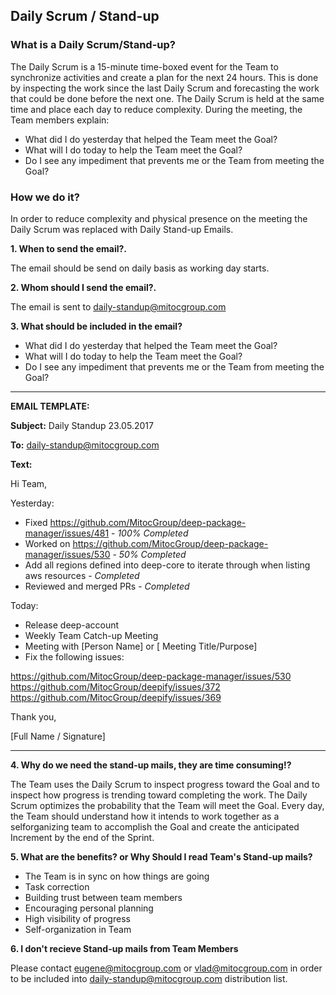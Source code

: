 **Daily Scrum / Stand-up**
---------------------------

### **What is a Daily Scrum/Stand-up?**

The Daily Scrum is a 15-minute time-boxed event for the Team to synchronize
activities and create a plan for the next 24 hours. This is done by inspecting the work since the
last Daily Scrum and forecasting the work that could be done before the next one. The Daily
Scrum is held at the same time and place each day to reduce complexity. During the meeting,
the Team members explain:
- What did I do yesterday that helped the Team meet the Goal?
- What will I do today to help the  Team meet the Goal?
- Do I see any impediment that prevents me or the Team from meeting the Goal?

### **How we do it?**

In order to reduce complexity and physical presence on the meeting the Daily Scrum was replaced with Daily Stand-up Emails.

**1. When to send the email?.** 

The email should be send on daily basis as working day starts.

**2. Whom should I send the email?.** 

The email is sent to daily-standup@mitocgroup.com

**3. What should be included in the email?**
- What did I do yesterday that helped the Team meet the Goal?
- What will I do today to help the Team meet the Goal?
- Do I see any impediment that prevents me or the Team from meeting the Goal?

_______
**EMAIL TEMPLATE:**

**Subject:** Daily Standup 23.05.2017

**To:** daily-standup@mitocgroup.com

**Text:**

Hi Team,

Yesterday:
- Fixed https://github.com/MitocGroup/deep-package-manager/issues/481 - *100% Completed*
- Worked on https://github.com/MitocGroup/deep-package-manager/issues/530 - *50% Completed*
- Add all regions defined into deep-core to iterate through when listing aws resources - *Completed*
- Reviewed and merged PRs - *Completed*

Today:
- Release deep-account
- Weekly Team Catch-up Meeting
- Meeting with [Person Name] or [ Meeting Title/Purpose]
- Fix the following issues:

 https://github.com/MitocGroup/deep-package-manager/issues/530
 https://github.com/MitocGroup/deepify/issues/372
 https://github.com/MitocGroup/deepify/issues/369

Thank you,

[Full Name / Signature]
____

**4. Why do we need the stand-up mails, they are time consuming!?**

The Team uses the Daily Scrum to inspect progress toward the Goal and to inspect how progress is trending toward completing the work. The Daily Scrum optimizes the probability that the Team will meet the Goal. Every day, the Team should understand how it intends to work together as a selforganizing team to accomplish the Goal and create the anticipated Increment by the end of the Sprint.

**5. What are the benefits? or Why Should I read Team's Stand-up mails?**
- The Team is in sync on how things are going
- Task correction
- Building trust between team members
- Encouraging personal planning
- High visibility of progress
- Self-organization in Team

**6. I don't recieve Stand-up mails from Team Members** 

Please contact eugene@mitocgroup.com or vlad@mitocgroup.com in order to be included into daily-standup@mitocgroup.com distribution  list.
